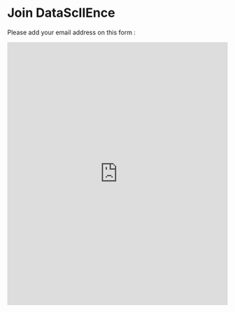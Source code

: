 # Join DataScIIEnce

Please add your email address on this form :

<iframe
  src="https://datasciience.iiens.net/join"
  style="width:100%; height:600px;border: none"
></iframe>